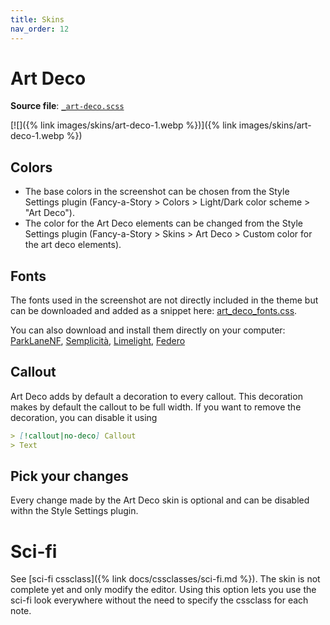 ```yaml
---
title: Skins
nav_order: 12
---
```



# Art Deco

**Source file**: [`_art-deco.scss`](https://github.com/ElsaTam/obsidian-fancy-a-story/blob/main/scss/skins/_art-deco.scss)

[![]({% link images/skins/art-deco-1.webp %})]({% link images/skins/art-deco-1.webp %})


## Colors

- The base colors in the screenshot can be chosen from the Style Settings plugin (Fancy-a-Story > Colors > Light/Dark color scheme > "Art Deco").
- The color for the Art Deco elements can be changed from the Style Settings plugin (Fancy-a-Story > Skins > Art Deco > Custom color for the art deco elements).


## Fonts

The fonts used in the screenshot are not directly included in the theme but can be downloaded and added as a snippet here: [art_deco_fonts.css](https://github.com/ElsaTam/obsidian-fancy-a-story/blob/main/snippets/skins/art_deco_fonts.css).

You can also download and install them directly on your computer: [ParkLaneNF](https://www.1001fonts.com/parklane-font.html), [Semplicità](https://www.1001fonts.com/semplicita-font.html), [Limelight](https://fonts.google.com/specimen/Limelight), [Federo](https://fonts.google.com/specimen/Federo)

## Callout

Art Deco adds by default a decoration to every callout. This decoration makes by default the callout to be full width. If you want to remove the decoration, you can disable it using

```md
> [!callout|no-deco] Callout
> Text
```

## Pick your changes

Every change made by the Art Deco skin is optional and can be disabled withn the Style Settings plugin.

# Sci-fi

See [sci-fi cssclass]({% link docs/cssclasses/sci-fi.md %}). The skin is not complete yet and only modify the editor. Using this option lets you use the sci-fi look everywhere without the need to specify the cssclass for each note.